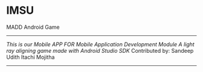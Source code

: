 # IMSU
MADD Android Game
______________________________________________________________________
*This is our Mobile APP FOR Mobile Application Development Module*
*A light ray aligning game made with Android Studio SDK*
Contributed by:
Sandeep 
Udith
Itachi
Mojitha
______________________________________________________________________
